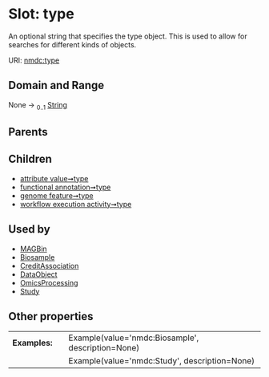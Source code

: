 
# Slot: type


An optional string that specifies the type object.  This is used to allow for searches for different kinds of objects.

URI: [nmdc:type](https://microbiomedata/meta/type)


## Domain and Range

None &#8594;  <sub>0..1</sub> [String](types/String.md)

## Parents


## Children

 *  [attribute value➞type](attribute_value_type.md)
 *  [functional annotation➞type](functional_annotation_type.md)
 *  [genome feature➞type](genome_feature_type.md)
 *  [workflow execution activity➞type](workflow_execution_activity_type.md)

## Used by

 * [MAGBin](MAGBin.md)
 * [Biosample](Biosample.md)
 * [CreditAssociation](CreditAssociation.md)
 * [DataObject](DataObject.md)
 * [OmicsProcessing](OmicsProcessing.md)
 * [Study](Study.md)

## Other properties

|  |  |  |
| --- | --- | --- |
| **Examples:** | | Example(value='nmdc:Biosample', description=None) |
|  | | Example(value='nmdc:Study', description=None) |

